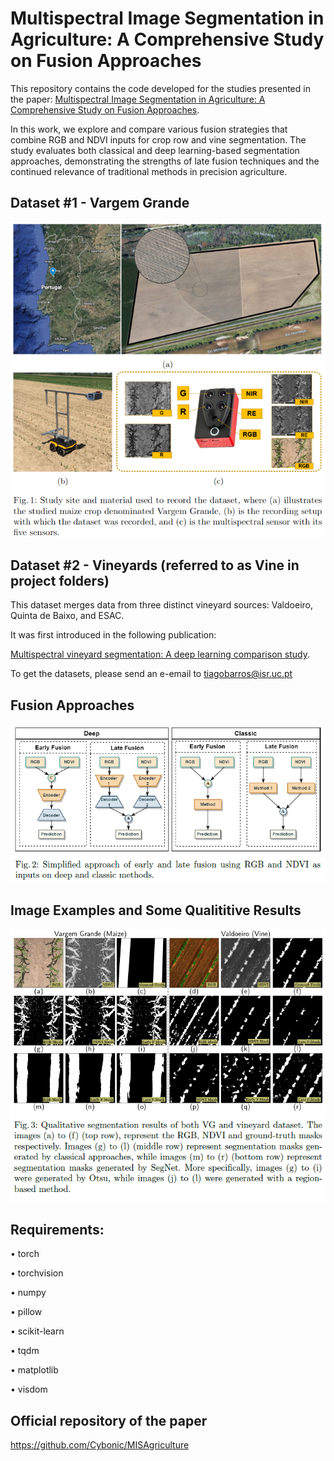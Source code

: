 # Multispectral Image Segmentation in Agriculture: A Comprehensive Study on Fusion Approaches

This repository contains the code developed for the studies presented in the paper:
[Multispectral Image Segmentation in Agriculture: A Comprehensive Study on Fusion Approaches](https://link.springer.com/chapter/10.1007/978-3-031-59167-9_26).

In this work, we explore and compare various fusion strategies that combine RGB and NDVI inputs for crop row and vine segmentation.
The study evaluates both classical and deep learning-based segmentation approaches, demonstrating the strengths of late fusion techniques and the continued relevance of traditional methods in precision agriculture.



## Dataset #1 - Vargem Grande

<p align="left">
  <img src="figures/overview.png" alt="Fig. 1">
  <br>
  <em></em>
</p>

## Dataset #2 - Vineyards (referred to as Vine in project folders)

This dataset merges data from three distinct vineyard sources: Valdoeiro, Quinta de Baixo, and ESAC.

It was first introduced in the following publication:

[Multispectral vineyard segmentation: A deep learning comparison study](https://www.sciencedirect.com/science/article/abs/pii/S0168169922000990).


To get the datasets, please send an e-email to tiagobarros@isr.uc.pt


## Fusion Approaches

<p align="left">
  <img src="figures/overview2.png" alt="Fig. 1">
  <br>
  <em></em>
</p>

## Image Examples and Some Qualititive Results

<p align="left">
  <img src="figures/overview3.png" alt="Fig. 1">
  <br>
  <em></em>
</p>


## Requirements:

• torch

• torchvision

• numpy

• pillow

• scikit-learn

• tqdm

• matplotlib

• visdom 

## Official repository of the paper
https://github.com/Cybonic/MISAgriculture

